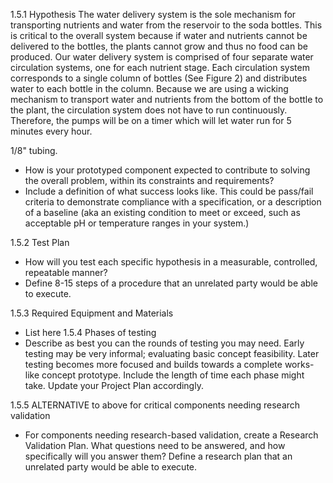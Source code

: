 1.5.1 Hypothesis
The water delivery system is the sole mechanism for transporting nutrients and water from the
reservoir to the soda bottles. This is critical to the overall system because if water and nutrients
cannot be delivered to the bottles, the plants cannot grow and thus no food can be produced. Our
water delivery system is comprised of four separate water circulation systems, one for each nutrient
stage. Each circulation system corresponds to a single column of bottles (See Figure 2) and
distributes water to each bottle in the column. Because we are using a wicking mechanism to
transport water and nutrients from the bottom of the bottle to the plant, the circulation system
does not have to run continuously. Therefore, the pumps will be on a timer which will let water run
for 5 minutes every hour.

1/8" tubing.

* How is your prototyped component expected to contribute to solving the overall problem, within its
  constraints and requirements?
* Include a definition of what success looks like. This could be pass/fail criteria to demonstrate
  compliance with a specification, or a description of a baseline (aka an existing condition to meet
  or exceed, such as acceptable pH or temperature ranges in your system.)

1.5.2 Test Plan
* How will you test each specific hypothesis in a measurable, controlled, repeatable manner?
* Define 8-15 steps of a procedure that an unrelated party would be able to execute.

1.5.3 Required Equipment and Materials
* List here
1.5.4 Phases of testing
* Describe as best you can the rounds of testing you may need. Early testing may be very informal;
  evaluating basic concept feasibility. Later testing becomes more focused and builds towards a
  complete works-like concept prototype. Include the length of time each phase might take. Update
  your Project Plan accordingly.

1.5.5 ALTERNATIVE to above for critical components needing research validation
* For components needing research-based validation, create a Research Validation Plan. What
  questions need to be answered, and how specifically will you answer them? Define a research plan
  that an unrelated party would be able to execute.
